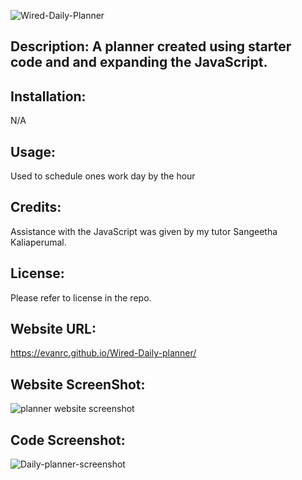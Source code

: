 ![Wired-Daily-Planner](https://user-images.githubusercontent.com/124648885/233875824-9e3cbdd3-5dd3-4625-adfa-2a01f3230655.png)


## Description: A planner created using starter code and and expanding the JavaScript.

## Installation:
N/A

## Usage:
Used to schedule ones work day by the hour

## Credits:
Assistance with the JavaScript was given by my tutor Sangeetha Kaliaperumal.

## License:
Please refer to license in the repo.

## Website URL:
https://evanrc.github.io/Wired-Daily-planner/

## Website ScreenShot:
![planner website screenshot](https://user-images.githubusercontent.com/124648885/233876744-15c458be-5ce6-418b-9288-6b85b767023f.png)

## Code Screenshot:
![Daily-planner-screenshot](https://user-images.githubusercontent.com/124648885/233876781-79f907a7-7c8f-4a3a-98e7-de8b8c8d8344.png)

